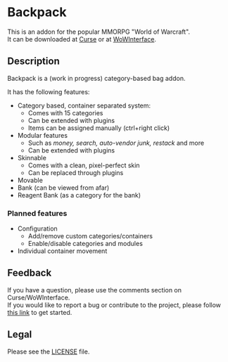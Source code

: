 # Backpack

This is an addon for the popular MMORPG "World of Warcraft".  
It can be downloaded at [Curse](//mods.curse.com/addons/wow/backpack) or at [WoWInterface](//wowinterface.com/downloads/info16997).

## Description

Backpack is a (work in progress) category-based bag addon.

It has the following features:

- Category based, container separated system:
	- Comes with 15 categories
	- Can be extended with plugins
	- Items can be assigned manually (ctrl+right click)
- Modular features
	- Such as _money, search, auto-vendor junk, restack_ and more
	- Can be extended with plugins
- Skinnable
	- Comes with a clean, pixel-perfect skin
	- Can be replaced through plugins
- Movable
- Bank (can be viewed from afar)
- Reagent Bank (as a category for the bank)

### Planned features

- Configuration
	- Add/remove custom categories/containers
	- Enable/disable categories and modules
- Individual container movement

## Feedback

If you have a question, please use the comments section on Curse/WoWInterface.  
If you would like to report a bug or contribute to the project, please follow [this link](//github.com/p3lim-wow/Backpack/issues?q=) to get started.

## Legal

Please see the [LICENSE](//github.com/p3lim-wow/Backpack/blob/master/LICENSE.txt) file.
